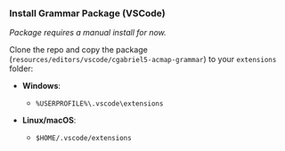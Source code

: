 ### Install Grammar Package (VSCode)

_Package requires a manual install for now._

Clone the repo and copy the package (`resources/editors/vscode/cgabriel5-acmap-grammar`) to your `extensions` folder:

- **Windows**:

  - `%USERPROFILE%\.vscode\extensions`

- **Linux/macOS**:

  - `$HOME/.vscode/extensions`
